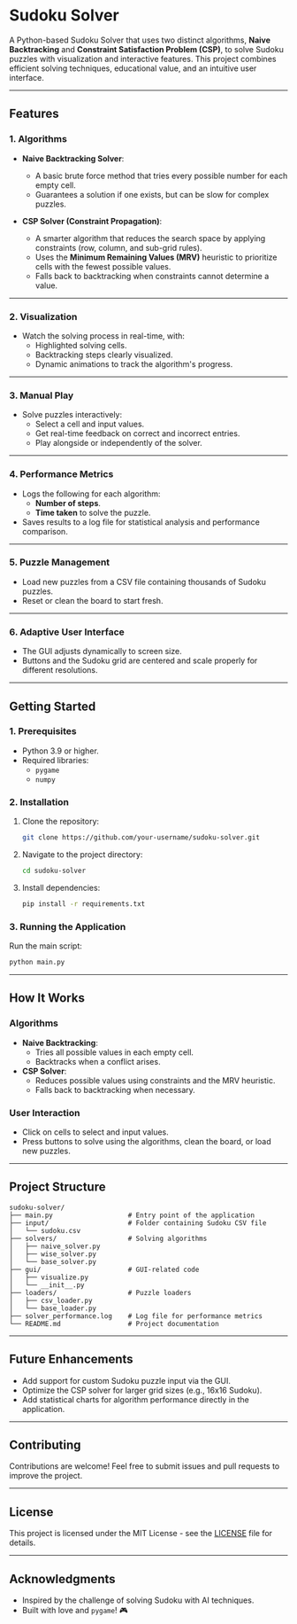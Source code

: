 
# Sudoku Solver

A Python-based Sudoku Solver that uses two distinct algorithms, **Naive Backtracking** and **Constraint Satisfaction Problem (CSP)**, to solve Sudoku puzzles with visualization and interactive features. This project combines efficient solving techniques, educational value, and an intuitive user interface.

---

## **Features**

### **1. Algorithms**
- **Naive Backtracking Solver**:
  - A basic brute force method that tries every possible number for each empty cell.
  - Guarantees a solution if one exists, but can be slow for complex puzzles.

- **CSP Solver (Constraint Propagation)**:
  - A smarter algorithm that reduces the search space by applying constraints (row, column, and sub-grid rules).
  - Uses the **Minimum Remaining Values (MRV)** heuristic to prioritize cells with the fewest possible values.
  - Falls back to backtracking when constraints cannot determine a value.

---

### **2. Visualization**
- Watch the solving process in real-time, with:
  - Highlighted solving cells.
  - Backtracking steps clearly visualized.
  - Dynamic animations to track the algorithm's progress.

---

### **3. Manual Play**
- Solve puzzles interactively:
  - Select a cell and input values.
  - Get real-time feedback on correct and incorrect entries.
  - Play alongside or independently of the solver.

---

### **4. Performance Metrics**
- Logs the following for each algorithm:
  - **Number of steps**.
  - **Time taken** to solve the puzzle.
- Saves results to a log file for statistical analysis and performance comparison.

---

### **5. Puzzle Management**
- Load new puzzles from a CSV file containing thousands of Sudoku puzzles.
- Reset or clean the board to start fresh.

---

### **6. Adaptive User Interface**
- The GUI adjusts dynamically to screen size.
- Buttons and the Sudoku grid are centered and scale properly for different resolutions.

---

## **Getting Started**

### **1. Prerequisites**
- Python 3.9 or higher.
- Required libraries:
  - `pygame`
  - `numpy`

### **2. Installation**
1. Clone the repository:
   ```bash
   git clone https://github.com/your-username/sudoku-solver.git
   ```
2. Navigate to the project directory:
   ```bash
   cd sudoku-solver
   ```
3. Install dependencies:
   ```bash
   pip install -r requirements.txt
   ```

### **3. Running the Application**
Run the main script:
```bash
python main.py
```

---

## **How It Works**

### **Algorithms**
- **Naive Backtracking**:
  - Tries all possible values in each empty cell.
  - Backtracks when a conflict arises.
- **CSP Solver**:
  - Reduces possible values using constraints and the MRV heuristic.
  - Falls back to backtracking when necessary.

### **User Interaction**
- Click on cells to select and input values.
- Press buttons to solve using the algorithms, clean the board, or load new puzzles.

---

## **Project Structure**
```
sudoku-solver/
├── main.py                   # Entry point of the application
├── input/                    # Folder containing Sudoku CSV file
│   └── sudoku.csv
├── solvers/                  # Solving algorithms
│   ├── naive_solver.py
│   ├── wise_solver.py
│   └── base_solver.py
├── gui/                      # GUI-related code
│   ├── visualize.py
│   └── __init__.py
├── loaders/                  # Puzzle loaders
│   ├── csv_loader.py
│   └── base_loader.py
├── solver_performance.log    # Log file for performance metrics
└── README.md                 # Project documentation
```

---

## **Future Enhancements**
- Add support for custom Sudoku puzzle input via the GUI.
- Optimize the CSP solver for larger grid sizes (e.g., 16x16 Sudoku).
- Add statistical charts for algorithm performance directly in the application.

---

## **Contributing**
Contributions are welcome! Feel free to submit issues and pull requests to improve the project.

---

## **License**
This project is licensed under the MIT License - see the [LICENSE](LICENSE) file for details.

---

## **Acknowledgments**
- Inspired by the challenge of solving Sudoku with AI techniques.
- Built with love and `pygame`! 🎮
